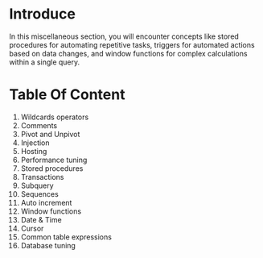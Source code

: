 # Introduce
In this miscellaneous section, you will encounter concepts like stored procedures for automating repetitive tasks, triggers for automated actions based on data changes, and window functions for complex calculations within a single query.
# Table Of Content
1. Wildcards operators
2. Comments
3. Pivot and Unpivot 
4. Injection
5. Hosting
6. Performance tuning
7. Stored procedures
8. Transactions
9. Subquery
10. Sequences
11. Auto increment
12. Window functions
13. Date & Time
14. Cursor
15. Common table expressions
16. Database tuning
